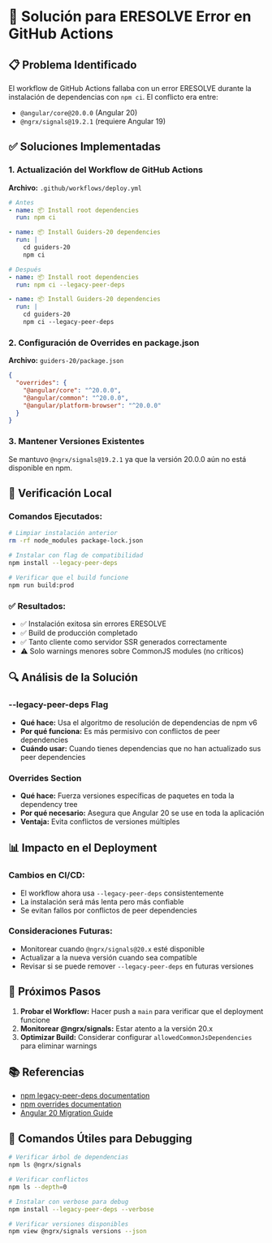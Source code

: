 # 🔧 Solución para ERESOLVE Error en GitHub Actions

## 📋 Problema Identificado

El workflow de GitHub Actions fallaba con un error ERESOLVE durante la instalación de dependencias con `npm ci`. El conflicto era entre:

- `@angular/core@20.0.0` (Angular 20)
- `@ngrx/signals@19.2.1` (requiere Angular 19)

## ✅ Soluciones Implementadas

### 1. **Actualización del Workflow de GitHub Actions**

**Archivo:** `.github/workflows/deploy.yml`

```yaml
# Antes
- name: 📦 Install root dependencies
  run: npm ci

- name: 📦 Install Guiders-20 dependencies
  run: |
    cd guiders-20
    npm ci

# Después
- name: 📦 Install root dependencies
  run: npm ci --legacy-peer-deps

- name: 📦 Install Guiders-20 dependencies
  run: |
    cd guiders-20
    npm ci --legacy-peer-deps
```

### 2. **Configuración de Overrides en package.json**

**Archivo:** `guiders-20/package.json`

```json
{
  "overrides": {
    "@angular/core": "^20.0.0",
    "@angular/common": "^20.0.0",
    "@angular/platform-browser": "^20.0.0"
  }
}
```

### 3. **Mantener Versiones Existentes**

Se mantuvo `@ngrx/signals@19.2.1` ya que la versión 20.0.0 aún no está disponible en npm.

## 🧪 Verificación Local

### Comandos Ejecutados:
```bash
# Limpiar instalación anterior
rm -rf node_modules package-lock.json

# Instalar con flag de compatibilidad
npm install --legacy-peer-deps

# Verificar que el build funcione
npm run build:prod
```

### ✅ Resultados:
- ✅ Instalación exitosa sin errores ERESOLVE
- ✅ Build de producción completado
- ✅ Tanto cliente como servidor SSR generados correctamente
- ⚠️ Solo warnings menores sobre CommonJS modules (no críticos)

## 🔍 Análisis de la Solución

### **--legacy-peer-deps Flag**
- **Qué hace:** Usa el algoritmo de resolución de dependencias de npm v6
- **Por qué funciona:** Es más permisivo con conflictos de peer dependencies
- **Cuándo usar:** Cuando tienes dependencias que no han actualizado sus peer dependencies

### **Overrides Section**
- **Qué hace:** Fuerza versiones específicas de paquetes en toda la dependency tree
- **Por qué necesario:** Asegura que Angular 20 se use en toda la aplicación
- **Ventaja:** Evita conflictos de versiones múltiples

## 📊 Impacto en el Deployment

### **Cambios en CI/CD:**
- El workflow ahora usa `--legacy-peer-deps` consistentemente
- La instalación será más lenta pero más confiable
- Se evitan fallos por conflictos de peer dependencies

### **Consideraciones Futuras:**
- Monitorear cuando `@ngrx/signals@20.x` esté disponible
- Actualizar a la nueva versión cuando sea compatible
- Revisar si se puede remover `--legacy-peer-deps` en futuras versiones

## 🚀 Próximos Pasos

1. **Probar el Workflow:** Hacer push a `main` para verificar que el deployment funcione
2. **Monitorear @ngrx/signals:** Estar atento a la versión 20.x
3. **Optimizar Build:** Considerar configurar `allowedCommonJsDependencies` para eliminar warnings

## 📚 Referencias

- [npm legacy-peer-deps documentation](https://docs.npmjs.com/cli/v7/using-npm/config#legacy-peer-deps)
- [npm overrides documentation](https://docs.npmjs.com/cli/v9/configuring-npm/package-json#overrides)
- [Angular 20 Migration Guide](https://angular.dev/reference/migrations)

## 🎯 Comandos Útiles para Debugging

```bash
# Verificar árbol de dependencias
npm ls @ngrx/signals

# Verificar conflictos
npm ls --depth=0

# Instalar con verbose para debug
npm install --legacy-peer-deps --verbose

# Verificar versiones disponibles
npm view @ngrx/signals versions --json
```
